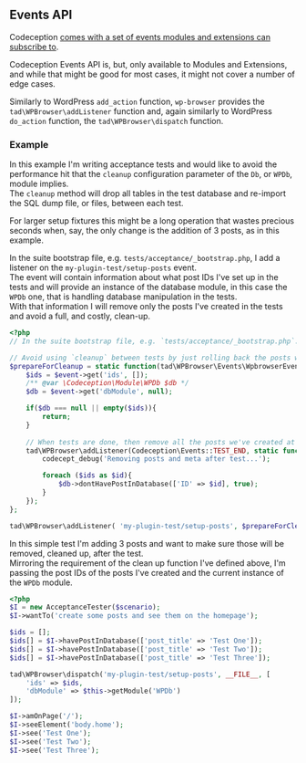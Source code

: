 ## Events API

Codeception [comes with a set of events modules and extensions can subscribe to][1].  

Codeception Events API is, but, only available to Modules and Extensions, and while that might be good for most cases, it might not cover a number of edge cases.  

Similarly to WordPress `add_action` function, `wp-browser` provides the `tad\WPBrowser\addListener` function and, again similarly to WordPress `do_action` function, the `tad\WPBrowser\dispatch` function.

### Example

In this example I'm writing acceptance tests and would like to avoid the performance hit that the `cleanup` configuration parameter of the `Db`, or `WPDb`, module implies.  
The `cleanup` method will drop all tables in the test database and re-import the SQL dump file, or files, between each test.  

For larger setup fixtures this might be a long operation that wastes precious seconds when, say, the only change is the addition of 3 posts, as in this example.

In the suite bootstrap file, e.g. `tests/acceptance/_bootstrap.php`, I add a listener on the `my-plugin-test/setup-posts` event.  
The event will contain information about what post IDs I've set up in the tests and will provide an instance of the database module, in this case the `WPDb` one, that is handling database manipulation in the tests.  
With that information I will remove only the posts I've created in the tests and avoid a full, and costly, clean-up. 

```php
<?php
// In the suite bootstrap file, e.g. `tests/acceptance/_bootstrap.php`.

// Avoid using `cleanup` between tests by just rolling back the posts we've created in tests. 
$prepareForCleanup = static function(tad\WPBrowser\Events\WpbrowserEvent $event) {
    $ids = $event->get('ids', []);
    /** @var \Codeception\Module\WPDb $db */
    $db = $event->get('dbModule', null);

    if($db === null || empty($ids)){
        return;
    }
    
    // When tests are done, then remove all the posts we've created at the start of the test, if any.
    tad\WPBrowser\addListener(Codeception\Events::TEST_END, static function() use($ids,$db) {
        codecept_debug('Removing posts and meta after test...');

        foreach ($ids as $id){
            $db->dontHavePostInDatabase(['ID' => $id], true);
        }
    });
};

tad\WPBrowser\addListener( 'my-plugin-test/setup-posts', $prepareForCleanup);
```

In this simple test I'm adding 3 posts and want to make sure those will be removed, cleaned up, after the test.  
Mirroring the requirement of the clean up function I've defined above, I'm passing the post IDs of the posts I've created and the current instance of the `WPDb` module.

```php
<?php
$I = new AcceptanceTester($scenario);
$I->wantTo('create some posts and see them on the homepage');

$ids = [];
$ids[] = $I->havePostInDatabase(['post_title' => 'Test One']);
$ids[] = $I->havePostInDatabase(['post_title' => 'Test Two']);
$ids[] = $I->havePostInDatabase(['post_title' => 'Test Three']);

tad\WPBrowser\dispatch('my-plugin-test/setup-posts', __FILE__, [
    'ids' => $ids,
    'dbModule' => $this->getModule('WPDb')
]);

$I->amOnPage('/');
$I->seeElement('body.home');
$I->see('Test One');
$I->see('Test Two');
$I->see('Test Three');
```

[1]: https://codeception.com/docs/08-Customization#Events
